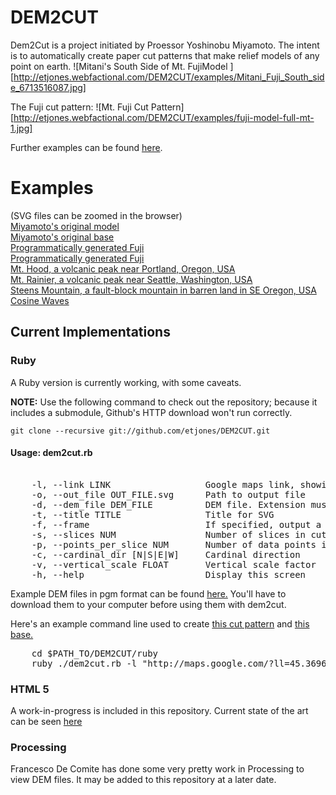 # DEM2CUT

Dem2Cut is a project initiated by Proessor Yoshinobu Miyamoto.  The intent is to automatically create paper cut patterns that make relief models of any point on earth.  ![Mitani's South Side of Mt. FujiModel ][http://etjones.webfactional.com/DEM2CUT/examples/Mitani_Fuji_South_side_6713516087.jpg]

The Fuji cut pattern:
![Mt. Fuji Cut Pattern][http://etjones.webfactional.com/DEM2CUT/examples/fuji-model-full-mt-1.jpg]

Further examples can be found [here](http://www.flickr.com/photos/yoshinobu_miyamoto/6713516087/in/photostream/ "Mt. Fuji Papercut").

# Examples 
(SVG files can be zoomed in the browser)  
[Miyamoto's original model](http://etjones.webfactional.com/DEM2CUT/examples/fuji-model-full-mt-1.pdf)  
[Miyamoto's original base](http://etjones.webfactional.com/DEM2CUT/examples/fuji-model-full-base-simple.pdf)  
[Programmatically generated Fuji](http://etjones.webfactional.com/DEM2CUT/examples/fuji_1.svg)  
[Programmatically generated Fuji](http://etjones.webfactional.com/DEM2CUT/examples/fuji_1_frame.svg)  
[Mt. Hood, a volcanic peak near Portland, Oregon, USA](http://etjones.webfactional.com/DEM2CUT/examples/hood_1.svg)  
[Mt. Rainier, a volcanic peak near Seattle, Washington, USA](http://etjones.webfactional.com/DEM2CUT/examples/rainier_1.svg)  
[Steens Mountain, a fault-block mountain in barren land in SE Oregon, USA](http://etjones.webfactional.com/DEM2CUT/examples/steens_1.svg)  
[Cosine Waves](http://etjones.webfactional.com/DEM2CUT/examples/cosine_1.svg)  

## Current Implementations

### Ruby
A Ruby version is currently working, with some caveats.  

**NOTE:** Use the following command to check out the repository; because it 
includes a submodule, Github's HTTP download won't run correctly.  

    git clone --recursive git://github.com/etjones/DEM2CUT.git

#### Usage: dem2cut.rb  
<pre>

    -l, --link LINK                  Google maps link, showing an area within a single 1x1 degree square  
    -o, --out_file OUT_FILE.svg      Path to output file    
    -d, --dem_file DEM_FILE          DEM file. Extension must be one of [.hgt, .pgm, .asc]  
    -t, --title TITLE                Title for SVG  
    -f, --frame                      If specified, output a second image for use as the frame for the cut pattern  
    -s, --slices NUM                 Number of slices in cut pattern  
    -p, --points_per_slice NUM       Number of data points in each slice  
    -c, --cardinal_dir [N|S|E|W]     Cardinal direction  
    -v, --vertical_scale FLOAT       Vertical scale factor  
    -h, --help                       Display this screen  
</pre>

Example DEM files in pgm format can be found [here.](http://etjones.webfactional.com/DEM2CUT/dems/ASTGTM2/)
You'll have to download them to your computer before using them with dem2cut.  

Here's an example command line used to create [this cut pattern](http://etjones.webfactional.com/DEM2CUT/examples/cli_cut.svg)
 and [this base.](http://etjones.webfactional.com/DEM2CUT/examples/cli_cut_frame.svg)  
 
<pre>
    cd $PATH_TO/DEM2CUT/ruby
    ruby ./dem2cut.rb -l "http://maps.google.com/?ll=45.369635,-121.698475&spn=0.081885,0.11982&z=13&vpsrc=6" -d "$HOME/Desktop/ASTGTM2_N45W122_dem.pgm" -o "$HOME/Desktop/cli_cut.svg" -f -t "Mt. Hood"
</pre>
### HTML 5
A work-in-progress is included in this repository. Current state of the art can be seen [here](http://etjones.webfactional.com/DEM2CUT/web/dem2cut.html)  

### Processing
Francesco De Comite has done some very pretty work in Processing to view DEM files. It may be added to this repository at a later date.  